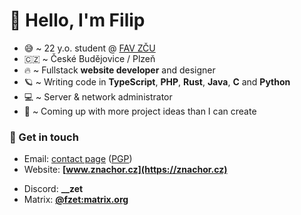 # 👋 Hello, I'm Filip

- 😅 ~ 22 y.o. student @ [FAV ZČU](https://fav.zcu.cz)
- 🇨🇿 ~ České Budějovice / Plzeň
- 🔥 ~ Fullstack **website developer** and designer
- 🪐 ~ Writing code in **TypeScript**, **PHP**, **Rust**, **Java**, **C** and **Python**
- 💻 ~ Server & network administrator
- 🌱 ~ Coming up with more project ideas than I can create

### 💬 Get in touch

+ Email: [contact page](https://znachor.cz/kontakt) ([PGP](https://keyoxide.org/6074fe55e45fb6626e787617f7e1af4fd8e2d01e))
+ Website: **[www.znachor.cz](https://znachor.cz)**

- Discord: **__zet**
- Matrix: **[@fzet:matrix.org](https://matrix.to/#/@fzet:matrix.org)**